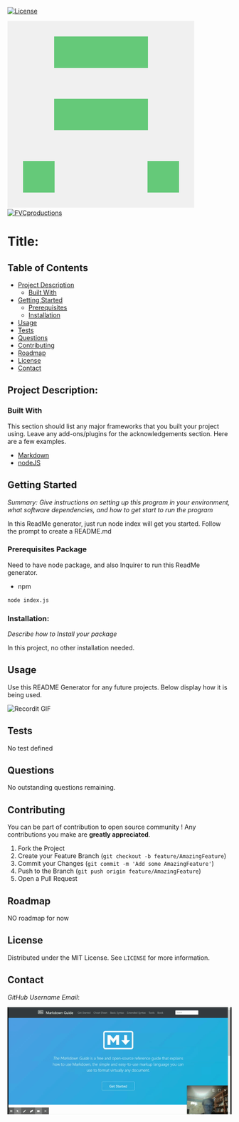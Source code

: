 
[![License](http://img.shields.io/:github--blue.svg)](https://github.com/swong452/)

![alt test](swongGitHubPicture.png "my Avatar")
<a href="http://fvcproductions.com"><img src="https://avatars1.githubusercontent.com/u/4284691?v=3&s=200" title="FVCproductions" alt="FVCproductions"></a>
# Title: 

## Table of Contents

* [Project Description](#about-the-project)
  * [Built With](#built-with)
* [Getting Started](#getting-started)
  * [Prerequisites](#prerequisites)
  * [Installation](#installation)
* [Usage](#usage)
* [Tests](#tests)
* [Questions](#questions)
* [Contributing](#contributing)
* [Roadmap](#roadmap)
* [License](#license)
* [Contact](#contact)


## Project Description: 



### Built With
This section should list any major frameworks that you built your project using. Leave any add-ons/plugins for the acknowledgements section. Here are a few examples.
* [Markdown](https://www.markdownguide.org/)
* [nodeJS](https://nodejs.org/en/)



## Getting Started

_Summary: Give instructions on setting up this program in your environment,_
_what software dependencies, and how to get start to run the program_

In this ReadMe generator, just run node index will get you started.
Follow the prompt to create a README.md

### Prerequisites Package 

Need to have node package, and also Inquirer to run this ReadMe generator.

* npm

```sh
node index.js
```

### Installation: 
_Describe how to Install your package_

In this project, no other installation needed. 

## Usage

Use this README Generator for any future projects. 
Below display how it is being used. 

![Recordit GIF](READMEgeneratorVideo.gif)

## Tests

No test defined 

## Questions

No outstanding questions remaining. 


## Contributing

You can be part of contribution to open source community !
Any contributions you make are **greatly appreciated**.

1. Fork the Project
2. Create your Feature Branch (`git checkout -b feature/AmazingFeature`)
3. Commit your Changes (`git commit -m 'Add some AmazingFeature'`)
4. Push to the Branch (`git push origin feature/AmazingFeature`)
5. Open a Pull Request


## Roadmap

NO roadmap for now

<!-- LICENSE -->
## License

Distributed under the MIT License. See `LICENSE` for more information.

## Contact
_GitHub Username Email_: 

![Recordit GIF](MarkdownGuide.gif)